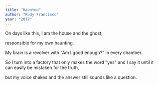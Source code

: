 ```yaml
---
title: "Haunted"
author: "Rudy Francisco"
year: "2017"
---
```


On days like this,
I am the house and
the ghost,

responsible for my
own haunting.

My brain is a revolver
with "Am I good enough?"
in every chamber.

So I turn into a factory that
only makes the word "yes"
and I say it until it can easily
be mistaken for the truth,

but my voice shakes
and the answer still sounds
like a question.
